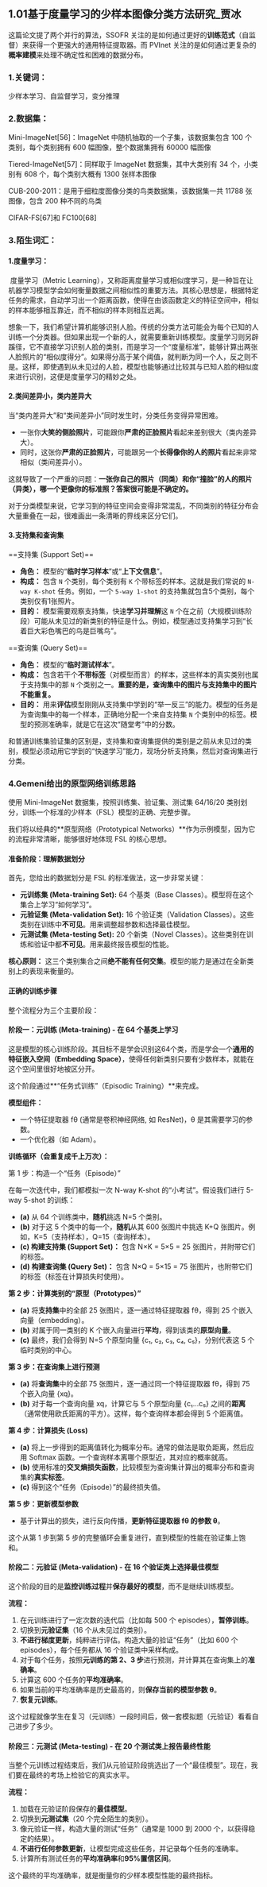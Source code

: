## 1.01基于度量学习的少样本图像分类方法研究_贾冰

这篇论文提了两个并行的算法，SSOFR 关注的是如何通过更好的**训练范式**（自监督）来获得一个更强大的通用特征提取器。而 PVInet 关注的是如何通过更复杂的**概率建模**来处理不确定性和困难的数据分布。

### 1.关键词：

少样本学习、自监督学习，变分推理

### 2.数据集：

Mini-ImageNet[56]：ImageNet 中随机抽取的一个子集，该数据集包含 100 个类别，每个类别拥有 600 幅图像，整个数据集拥有 60000 幅图像

Tiered-ImageNet[57]：同样取于 ImageNet 数据集，其中大类别有 34 个，小类别有 608 个，每个类别大概有 1300 张样本图像

CUB-200-2011：是用于细粒度图像分类的鸟类数据集，该数据集一共 11788 张图像，包含 200 种不同的鸟类

CIFAR-FS[67]和 FC100[68]

### 3.陌生词汇：

#### 1.度量学习：

​	度量学习（Metric Learning），又称距离度量学习或相似度学习，是一种旨在让机器学习模型学会如何衡量数据之间相似性的重要方法。其核心思想是，根据特定任务的需求，自动学习出一个距离函数，使得在由该函数定义的特征空间中，相似的样本能够相互靠近，而不相似的样本则相互远离。

​	想象一下，我们希望计算机能够识别人脸。传统的分类方法可能会为每个已知的人训练一个分类器。但如果出现一个新的人，就需要重新训练模型。度量学习则另辟蹊径，它不直接学习识别人脸的类别，而是学习一个“度量标准”，能够计算出两张人脸照片的“相似度得分”。如果得分高于某个阈值，就判断为同一个人，反之则不是。这样，即使遇到从未见过的人脸，模型也能够通过比较其与已知人脸的相似度来进行识别，这便是度量学习的精妙之处。

#### 2.类间差异小，类内差异大

当“类内差异大”和“类间差异小”同时发生时，分类任务变得异常困难。

- 一张你**大笑的侧脸照片**，可能跟你**严肃的正脸照片**看起来差别很大（类内差异大）。
- 同时，这张你**严肃的正脸照片**，可能跟另一个**长得像你的人的照片**看起来非常相似（类间差异小）。

这就导致了一个严重的问题：**一张你自己的照片（同类）和你“撞脸”的人的照片（异类），哪一个更像你的标准照？答案很可能是不确定的。**

对于分类模型来说，它学习到的特征空间会变得非常混乱，不同类别的特征分布会大量重叠在一起，很难画出一条清晰的界线来区分它们。

#### 3.支持集和查询集

==支持集 (Support Set)==

- **角色：** 模型的“**临时学习样本**”或“**上下文信息**”。
- **构成：** 包含 `N` 个类别，每个类别有 `K` 个带标签的样本。这就是我们常说的 `N-way K-shot` 任务。例如，一个 `5-way 1-shot` 的支持集就包含5个类别，每个类别仅有1张照片。
- **目的：** 模型需要观察支持集，快速**学习并理解**这 `N` 个在之前（大规模训练阶段）可能从未见过的新类别的特征是什么。例如，模型通过支持集学习到“长着巨大彩色嘴巴的鸟是巨嘴鸟”。

==查询集 (Query Set)==

- **角色：** 模型的“**临时测试样本**”。
- **构成：** 包含若干个**不带标签**（对模型而言）的样本，这些样本的真实类别也属于支持集中的那 `N` 个类别之一。**重要的是，查询集中的图片与支持集中的图片不能重复。**
- **目的：** 用来**评估**模型刚刚从支持集中学到的“举一反三”的能力。模型的任务是为查询集中的每一个样本，正确地分配一个来自支持集 `N` 个类别中的标签。模型的预测准确率，就是它在这次“随堂考”中的分数。

和普通训练集验证集的区别是，支持集和查询集提供的类别是之前从未见过的类别，模型必须动用它学到的“快速学习”能力，现场分析支持集，然后对查询集进行分类。

### 4.Gemeni给出的原型网络训练思路

使用 Mini-ImageNet 数据集，按照训练集、验证集、测试集 64/16/20 类别划分，训练一个标准的少样本（FSL）模型的正确、完整步骤。

我们将以经典的**原型网络（Prototypical Networks）**作为示例模型，因为它的流程非常清晰，能够很好地体现 FSL 的核心思想。

#### **准备阶段：理解数据划分**

首先，您给出的数据划分是 FSL 的标准做法，这一步非常关键：

- **元训练集 (Meta-training Set):** 64 个基类（Base Classes）。模型将在这个集合上学习“如何学习”。
- **元验证集 (Meta-validation Set):** 16 个验证类（Validation Classes）。这些类别在训练中**不可见**。用来调整超参数和选择最佳模型。
- **元测试集 (Meta-testing Set):** 20 个新类（Novel Classes）。这些类别在训练和验证中都**不可见**。用来最终报告模型的性能。

**核心原则：** 这三个类别集合之间**绝不能有任何交集**。模型的能力是通过在全新类别上的表现来衡量的。

#### **正确的训练步骤**

整个流程分为三个主要阶段：

#### **阶段一：元训练 (Meta-training) - 在 64 个基类上学习**

这是模型的核心训练阶段。其目标不是学会识别这64个类，而是学会一个**通用的特征嵌入空间（Embedding Space）**，使得任何新类别只要有少数样本，就能在这个空间里很好地被区分开。

这个阶段通过**“任务式训练”（Episodic Training）**来完成。

**模型组件：**

- 一个特征提取器 fθ (通常是卷积神经网络, 如 ResNet)，θ 是其需要学习的参数。
- 一个优化器（如 Adam）。

**训练循环（会重复成千上万次）：**

第 1 步：构造一个“任务（Episode）”

在每一次迭代中，我们都模拟一次 N-way K-shot 的“小考试”。假设我们进行 5-way 5-shot 的训练：

- **(a)** 从 64 个训练类中，**随机**挑选 N=5 个类别。
- **(b)** 对于这 5 个类中的每一个，**随机**从其 600 张图片中挑选 K+Q 张图片。例如，K=5（支持样本），Q=15（查询样本）。
- **(c) 构建支持集 (Support Set)：** 包含 N×K = 5×5 = 25 张图片，并附带它们的标签。
- **(d) 构建查询集 (Query Set)：** 包含 N×Q = 5×15 = 75 张图片，也附带它们的标签（标签在计算损失时使用）。

**第 2 步：计算类别的“原型（Prototypes）”**

- **(a)** 将**支持集**中的全部 25 张图片，逐一通过特征提取器 fθ，得到 25 个嵌入向量（embedding）。
- **(b)** 对属于同一类别的 K 个嵌入向量进行**平均**，得到该类的**原型向量**。
- **(c)** 最终，我们会得到 N=5 个原型向量 {c₁, c₂, c₃, c₄, c₅}，分别代表这 5 个临时类别的中心。

**第 3 步：在查询集上进行预测**

- **(a)** 将**查询集**中的全部 75 张图片，逐一通过同一个特征提取器 fθ，得到 75 个嵌入向量 {xq}。
- **(b)** 对于每一个查询向量 xq，计算它与 5 个原型向量 {c₁...c₅} 之间的**距离**（通常使用欧氏距离的平方）。这样，每个查询样本都会得到 5 个距离值。

**第 4 步：计算损失 (Loss)**

- **(a)** 将上一步得到的距离值转化为概率分布。通常的做法是取负距离，然后应用 Softmax 函数。一个查询样本离哪个原型近，其对应的概率就高。
- **(b)** 使用标准的**交叉熵损失函数**，比较模型为查询集计算出的概率分布和查询集的**真实标签**。
- **(c)** 得到这个“任务（Episode）”的最终损失值。

**第 5 步：更新模型参数**

- 基于计算出的损失，进行反向传播，**更新特征提取器 fθ 的参数 θ**。

这个从第 1 步到第 5 步的完整循环会重复进行，直到模型的性能在验证集上饱和。

#### **阶段二：元验证 (Meta-validation) - 在 16 个验证类上选择最佳模型**

这个阶段的目的是**监控训练过程**并**保存最好的模型**，而不是继续训练模型。

**流程：**

1. 在元训练进行了一定次数的迭代后（比如每 500 个 episodes），**暂停训练**。
2. 切换到**元验证集**（16 个从未见过的类别）。
3. **不进行梯度更新**，纯粹进行评估。构造大量的验证“任务”（比如 600 个 episodes），每个任务都从 16 个验证类中采样构成。
4. 对于每个任务，按照**元训练的第 2、3 步**进行预测，并计算其在查询集上的**准确率**。
5. 计算这 600 个任务的**平均准确率**。
6. 如果当前的平均准确率是历史最高的，则**保存当前的模型参数 θ**。
7. **恢复元训练**。

这个过程就像学生在复习（元训练）一段时间后，做一套模拟题（元验证）看看自己进步了多少。

#### **阶段三：元测试 (Meta-testing) - 在 20 个测试类上报告最终性能**

当整个元训练过程结束后，我们从元验证阶段挑选出了一个“最佳模型”。现在，我们要在最终的考场上检验它的真实水平。

**流程：**

1. 加载在元验证阶段保存的**最佳模型**。
2. 切换到**元测试集**（20 个完全陌生的类别）。
3. 像元验证一样，构造大量的测试“任务”（通常是 1000 到 2000 个，以获得稳定的结果）。
4. **不进行任何参数更新**，让模型完成这些任务，并记录每个任务的准确率。
5. 计算所有测试任务的**平均准确率**和**95%置信区间**。

这个最终的平均准确率，就是衡量你的少样本模型性能的最终指标。



